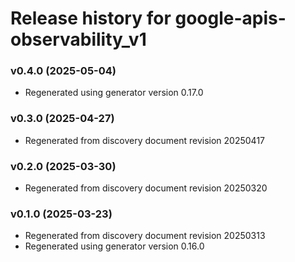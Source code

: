 # Release history for google-apis-observability_v1

### v0.4.0 (2025-05-04)

* Regenerated using generator version 0.17.0

### v0.3.0 (2025-04-27)

* Regenerated from discovery document revision 20250417

### v0.2.0 (2025-03-30)

* Regenerated from discovery document revision 20250320

### v0.1.0 (2025-03-23)

* Regenerated from discovery document revision 20250313
* Regenerated using generator version 0.16.0

